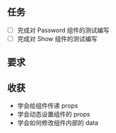 ## 任务

- [ ] 完成对 Password 组件的测试编写
- [ ] 完成对 Show 组件的测试编写

## 要求

## 收获
- 学会给组件传递 props
- 学会动态设置组件的 props
- 学会如何修改组件内部的 data